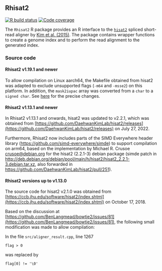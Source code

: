 ## Rhisat2
[![R build status](https://github.com/fmicompbio/Rhisat2/workflows/R-CMD-check/badge.svg)](https://github.com/fmicompbio/Rhisat2/actions)
[![Code coverage](https://codecov.io/github/fmicompbio/Rhisat2/coverage.svg?branch=master)](https://codecov.io/github/fmicompbio/Rhisat2)

The `Rhisat2` R package provides an R interface to the [`hisat2`](https://ccb.jhu.edu/software/hisat2/index.shtml) spliced short-read aligner by [Kim et al. (2015)](https://www.nature.com/articles/nmeth.3317). The package contains wrapper functions to create a genome index and to perform the read alignment to the generated index.

### Source code

#### Rhisat2 v1.19.1 and newer

To allow compilation on Linux aarch64, the Makefile obtained from hisat2 was adapted to exclude unsupported flags (`-m64` and `-msse2`) on this platform. In addition, the `mask2iupac` array was converted from a `char` to a `signed char`. See [here](https://github.com/fmicompbio/Rhisat2/pull/5/files) for the precise changes. 

#### Rhisat2 v1.13.1 and newer

In Rhisat2 v1.13.1 and onwards, hisat2 was updated to v2.2.1, which was obtained from [https://github.com/DaehwanKimLab/hisat2/releases](https://github.com/DaehwanKimLab/hisat2/releases) on July 27, 2022. 

Furthermore, Rhisat2 now includes parts of the SIMD Everywhere header library (https://github.com/simd-everywhere/simde) to support compilation on arm64, based on the implementation by Michael R. Crusoe <crusoe@debian.org> for the hisat2 (2.2.1-3) debian package (simde patch in http://deb.debian.org/debian/pool/main/h/hisat2/hisat2_2.2.1-3.debian.tar.xz, also forwarded in https://github.com/DaehwanKimLab/hisat2/pull/251).

#### Rhisat2 versions up to v1.13.0

The source code for hisat2 v2.1.0 was obtained from [https://ccb.jhu.edu/software/hisat2/index.shtml](https://ccb.jhu.edu/software/hisat2/index.shtml) on October 17, 2018.

Based on the discussion at [https://github.com/BenLangmead/bowtie2/issues/81](https://github.com/BenLangmead/bowtie2/issues/81), the following small modification was made to allow compilation:

In the file `src/aligner_result.cpp`, line 1267

	flag > 0

was replaced by

	flag[0] != '\0'
	
